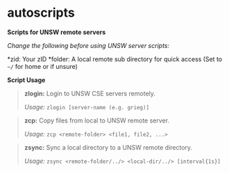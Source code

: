 # autoscripts

**Scripts for UNSW remote servers**

*Change the following before using UNSW server scripts:*

*zid: Your zID
*folder: A local remote sub directory for quick access (Set to `~/` for home or if unsure)

**Script Usage**

>**zlogin:** Login to UNSW CSE servers remotely.
>
>*Usage:* `zlogin [server-name (e.g. grieg)]`

>**zcp:** Copy files from local to UNSW remote server.
>
>*Usage:* `zcp <remote-folder> <file1, file2, ...>`

>**zsync:** Sync a local directory to a UNSW remote directory.
>
>*Usage:* `zsync <remote-folder/../> <local-dir/../> [interval{1s}]`
